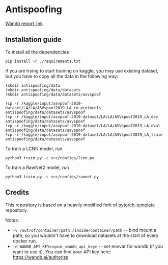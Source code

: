 # Antispoofing

[Wandb report link](https://wandb.ai/h1de0us/antispoofing/reports/Antispoofing---Vmlldzo2MTkxMTIx)

## Installation guide

To install all the dependencies

```shell
pip install -r ./requirements.txt
```

If you are trying to start training on kaggle, you may use existing dataset, but you have to copy all the data in the following way:

```shell
!mkdir antispoofing/data
!mkdir antispoofing/data/datasets
!mkdir antispoofing/data/datasets/asvspoof

!cp -r /kaggle/input/asvpoof-2019-dataset/LA/LA/ASVspoof2019_LA_cm_protocols antispoofing/data/datasets/asvspoof
!cp -r /kaggle/input/asvpoof-2019-dataset/LA/LA/ASVspoof2019_LA_dev antispoofing/data/datasets/asvspoof
!cp -r /kaggle/input/asvpoof-2019-dataset/LA/LA/ASVspoof2019_LA_eval antispoofing/data/datasets/asvspoof
!cp -r /kaggle/input/asvpoof-2019-dataset/LA/LA/ASVspoof2019_LA_train antispoofing/data/datasets/asvspoof
```

To train a LCNN model, run
```shell
python3 train.py -c src/configs/lcnn.py
```


To train a RawNet2 model, run
```shell
python3 train.py -c src/configs/rawnet.py
```


## Credits

This repository is based on a heavily modified fork
of [pytorch-template](https://github.com/victoresque/pytorch-template) repository.

Notes:

* `-v /out/of/container/path:/inside/container/path` -- bind mount a path, so you wouldn't have to download datasets at
  the start of every docker run.
* `-e WANDB_API_KEY=<your_wandb_api_key>` -- set envvar for wandb (if you want to use it). You can find your API key
  here: https://wandb.ai/authorize
